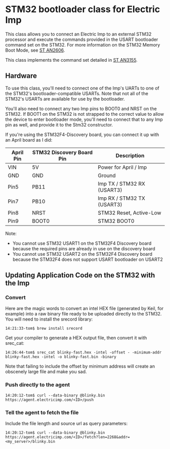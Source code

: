 STM32 bootloader class for Electric Imp
==============================
This class allows you to connect an Electric Imp to an external STM32 processor and execute the commands provided in the USART bootloader command set on the STM32. For more information on the STM32 Memory Boot Mode, see [ST AN2606](http://www.st.com/st-web-ui/static/active/en/resource/technical/document/application_note/CD00167594.pdf). 

This class implements the command set detailed in [ST AN3155](http://www.st.com/web/en/resource/technical/document/application_note/CD00264342.pdf).

## Hardware

To use this class, you'll need to connect one of the Imp's UARTs to one of the STM32's bootloader-compatible USARTs. Note that not all of the STM32's USARTs are available for use by the bootloader. 

You'll also need to connect any two Imp pins to BOOT0 and NRST on the STM32. If BOOT1 on the STM32 is not strapped to the correct value to allow the device to enter bootloader mode, you'll need to connect that to any Imp pin as well, and provide it to the Stm32 constructor.

If you're using the STM32F4-Discovery board, you can connect it up with an April board as I did:

| April Pin | STM32 Discovery Board Pin | Description |
| --------- | ------------------------- | ----------- |
| VIN | 5V | Power for April / Imp |
| GND | GND | Ground |
| Pin5 | PB11 | Imp TX / STM32 RX (USART3) |
| Pin7 | PB10 | Imp RX / STM32 TX (USART3) |
| Pin8 | NRST | STM32 Reset, Active-Low |
| Pin9 | BOOT0 | STM32 BOOT0 |

Note: 
- You cannot use STM32 USART1 on the STM32F4 Discovery board because the required pins are already in use on the discovery board
- You cannot use STM32 USART2 on the STM32F4 Discovery board because the STM32F4 does not support USART bootloader on USART2

## Updating Application Code on the STM32 with the Imp

### Convert 

Here are the magic words to convert an intel HEX file (generated by Keil, for example) into a raw binary file ready to be uploaded directly to the STM32. You will need to install the srecord library:

```
14:21:33-tom$ brew install srecord
```

Get your compiler to generate a HEX output file, then convert it with srec_cat:

```
14:26:44-tom$ srec_cat blinky-fast.hex -intel -offset - -minimum-addr blinky-fast.hex -intel -o blinky-fast.bin -binary
```

Note that failing to include the offset by minimum address will create an obscenely large file and make you sad.

### Push directly to the agent

```
14:20:12-tom$ curl --data-binary @blinky.bin https://agent.electricimp.com/<ID>/push
```

### Tell the agent to fetch the file

Include the file length and source url as query parameters:

```
14:20:12-tom$ curl --data-binary @blinky.bin https://agent.electricimp.com/<ID>/fetch?len=2268&addr=<my_server>/blinky.bin
```
